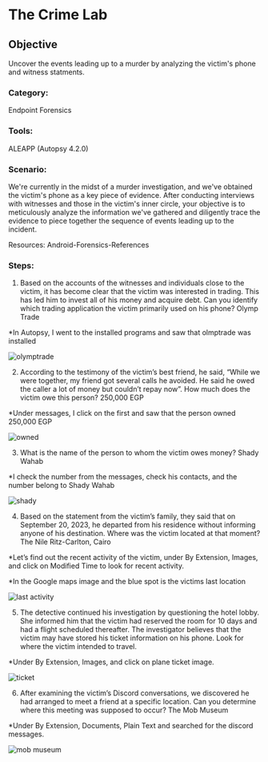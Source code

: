 # The Crime Lab

## Objective
Uncover the events leading up to a murder by analyzing the victim's phone and witness statments.

### Category: 
Endpoint Forensics

### Tools: 
ALEAPP (Autopsy 4.2.0)

### Scenario:
We're currently in the midst of a murder investigation, and we've obtained the victim's phone as a key piece of evidence. After conducting interviews with witnesses and those in the victim's inner circle, your objective is to meticulously analyze the information we've gathered and diligently trace the evidence to piece together the sequence of events leading up to the incident.

Resources: Android-Forensics-References

### Steps:
1. Based on the accounts of the witnesses and individuals close to the victim, it has become clear that the victim was interested in trading. This has led him to invest all of his money and acquire debt.  Can you identify which trading application the victim primarily used on his phone? Olymp Trade
	
 *In Autopsy, I went to the installed programs and saw that olmptrade was installed

![olymptrade](https://github.com/user-attachments/assets/8d34d577-91fc-4d0b-ab33-a11d12a65d42)

2. According to the testimony of the victim’s best friend, he said, “While we were together, my friend got several calls he avoided. He said he owed the caller a lot of money but couldn’t repay now”.  How much does the victim owe this person? 250,000 EGP
	
 *Under messages, I click on the first and saw that the person owned 250,000 EGP

![owned](https://github.com/user-attachments/assets/cc4813ef-17ab-4d59-a95b-71b0810d8d1e)

3. What is the name of the person to whom the victim owes money? Shady Wahab
	
 *I check the number from the messages, check his contacts, and the number belong to Shady Wahab

 ![shady](https://github.com/user-attachments/assets/24f08b3a-9f85-4c29-a511-ed68098d2a03)

4. Based on the statement from the victim’s family, they said that on September 20, 2023, he departed from his residence without informing anyone of his destination. Where was the victim located at that moment?  The Nile Ritz-Carlton, Cairo
	
 *Let’s find out the recent activity of the victim, under By Extension, Images, and click on Modified Time to look for recent activity.
	
 *In the Google maps image and the blue spot is the victims last location

 ![last activity](https://github.com/user-attachments/assets/36d0e8ef-ac64-4298-92dc-569c8586186b)

5. The detective continued his investigation by questioning the hotel lobby. She informed him that the victim had reserved the room for 10 days and had a flight scheduled thereafter. The investigator believes that the victim may have stored his ticket information on his phone. Look for where the victim intended to travel.
	
 *Under By Extension, Images, and click on plane ticket image.

 ![ticket](https://github.com/user-attachments/assets/c8dc7f9e-58d7-493a-994f-fa6dde6cecc8)

6. After examining the victim’s Discord conversations, we discovered he had arranged to meet a friend at a specific location. Can you determine where this meeting was supposed to occur? The Mob Museum
	
 *Under By Extension, Documents, Plain Text and searched for the discord messages.
 
 ![mob museum](https://github.com/user-attachments/assets/0511b783-71af-4deb-b17f-0746333e8a5b)
